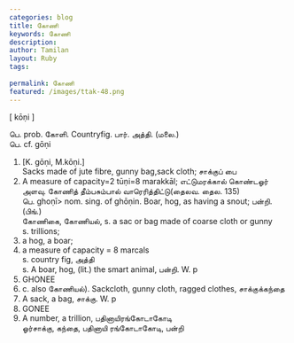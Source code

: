 ```yaml
---
categories: blog
title: கோணி
keywords: கோணி
description: 
author: Tamilan
layout: Ruby
tags: 
 
permalink: கோணி
featured: /images/ttak-48.png
---
```

  
[ kōṇi ]  
  
பெ. prob. கோளி. Countryfig. பார். அத்தி. (மலை.)  
பெ. cf. gōṇi  
1. [K. gōṇi, M.kōṇi.]  
Sacks made of jute fibre, gunny bag,sack cloth; சாக்குப் பை  
2. A measure of capacity=2 tūṇi=8 marakkāl; எட்டுமரக்கால் கொண்டஓர் அளவு. கோணித் தீம்பசும்பால் வாரெரித்திட்டு(தைலவ. தைல. 135)  
பெ. ghoṇī> nom. sing. of ghōṇin. Boar, hog, as having a snout; பன்றி.(பிங்.)  
கோணிகை, கோணியல், s. a sac or bag made of coarse cloth or gunny  
s. trillions;  
2. a hog, a boar;  
3. a measure of capacity = 8 marcals  
s. country fig, அத்தி  
s. A boar, hog, (lit.) the smart animal, பன்றி. W. p  
311. GHONEE  
2. c. also கோணியல்). Sackcloth, gunny cloth, ragged clothes, சாக்குக்கந்தை  
3. A sack, a bag, சாக்கு. W. p  
298. GONEE  
4. A number, a trillion, பதினாயிரங்கோடாகோடி  
ஓர்சாக்கு, கந்தை, பதினாயி ரங்கோடாகோடி, பன்றி